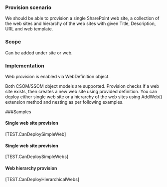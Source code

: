 ﻿
### Provision scenario
We should be able to provision a single SharePoint web site, a collection of the web sites and hierarchy of the web sites with given Title, Description, URL and web template.

### Scope 
Can be added under site or web.

### Implementation
Web provision is enabled via WebDefinition object.

Both CSOM/SSOM object models are supported. Provision checks if a web site exists, then creates a new web site using provided definition. You can deploy either single web site or a hierarchy of the web sites using AddWeb() extension method and nesting as per following examples.

###Samples

#### Single web site provision
[TEST.CanDeploySimpleWeb]

#### Single web site provision
[TEST.CanDeploySimpleWebs]

#### Web hierarchy provision
[TEST.CanDeployHierarchicalWebs]